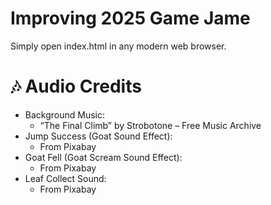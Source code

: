 ﻿# Improving 2025 Game Jame

Simply open index.html in any modern web browser.

# 🎶 Audio Credits

- Background Music:
  - “The Final Climb” by Strobotone – Free Music Archive
- Jump Success (Goat Sound Effect):
  - From Pixabay
- Goat Fell (Goat Scream Sound Effect):
  - From Pixabay
- Leaf Collect Sound:
  - From Pixabay